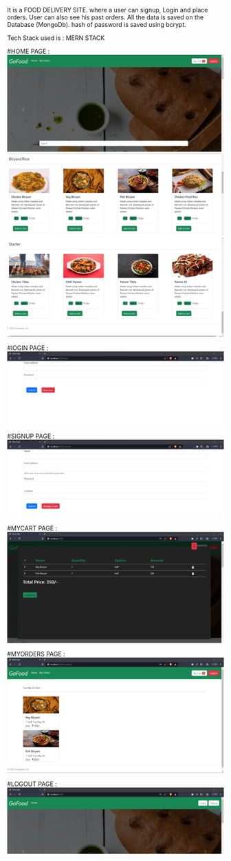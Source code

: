 It is a FOOD DELIVERY SITE. where a user can signup, Login and place orders. User can also see his past orders. 
All the data is saved on the Database (MongoDb). hash of password is saved using bcrypt. 

Tech Stack used is : MERN STACK 

#HOME PAGE : 
![plot](./pics/home1.png)
![plot](./pics/home2.png)
![plot](./pics/home4.png)

#lOGIN PAGE : 
![plot](./pics/login.png)

#SIGNUP PAGE : 
![plot](./pics/signup.png)

#MYCART PAGE : 
![plot](./pics/myCart.png)

#MYORDERS PAGE : 
![plot](./pics/myorders.png)

#LOGOUT PAGE : 
![plot](./pics/logout.png)
